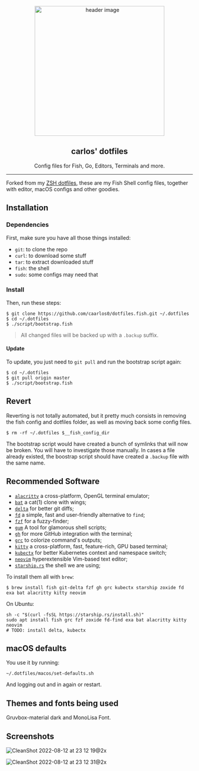 <p align="center">
  <img alt="header image" src="https://raw.githubusercontent.com/caarlos0/dotfiles.fish/master/docs/header.svg" height="350" />
  <h2 align="center">carlos' dotfiles</h2>
  <p align="center">Config files for Fish, Go, Editors, Terminals and more.</p>
</p>

---

Forked from my [ZSH dotfiles](https://github.com/caarlos0/dotfiles), these are
my Fish Shell config files, together with editor, macOS configs and other
goodies.

## Installation

### Dependencies

First, make sure you have all those things installed:

- `git`: to clone the repo
- `curl`: to download some stuff
- `tar`: to extract downloaded stuff
- `fish`: the shell
- `sudo`: some configs may need that

### Install

Then, run these steps:

```console
$ git clone https://github.com/caarlos0/dotfiles.fish.git ~/.dotfiles
$ cd ~/.dotfiles
$ ./script/bootstrap.fish
```

> All changed files will be backed up with a `.backup` suffix.

#### Update

To update, you just need to `git pull` and run the bootstrap script again:

```console
$ cd ~/.dotfiles
$ git pull origin master
$ ./script/bootstrap.fish
```

## Revert

Reverting is not totally automated, but it pretty much consists in removing
the fish config and dotfiles folder, as well as moving back some config files.

```console
$ rm -rf ~/.dotfiles $__fish_config_dir
```

The bootstrap script would have created a bunch of symlinks that will now be broken.
You will have to investigate those manually.
In cases a file already existed, the boostrap script should have created a `.backup` file with the same name.

## Recommended Software

- [`alacritty`](https://github.com/alacritty/alacritty) a cross-platform, OpenGL terminal emulator;
- [`bat`](https://github.com/sharkdp/bat) a cat(1) clone with wings;
- [`delta`](https://github.com/dandavison/delta) for better git diffs;
- [`fd`](https://github.com/sharkdp/fd) a simple, fast and user-friendly alternative to `find`;
- [`fzf`](https://github.com/junegunn/fzf) for a fuzzy-finder;
- [`gum`](https://github.com/charmbracelet/gum) A tool for glamorous shell scripts;
- [`gh`](https://github.com/cli/cli) for more GitHub integration with the terminal;
- [`grc`](https://github.com/garabik/grc) to colorize command's outputs;
- [`kitty`](https://github.com/kovidgoyal/kitty) a cross-platform, fast, feature-rich, GPU based terminal;
- [`kubectx`](https://github.com/ahmetb/kubectx) for better Kubernetes context and namespace switch;
- [`neovim`](https://neovim.io) hyperextensible Vim-based text editor;
- [`starship.rs`](https://starship.rs) the shell we are using;

To install them all with `brew`:

```console
$ brew install fish git-delta fzf gh grc kubectx starship zoxide fd exa bat alacritty kitty neovim
```

On Ubuntu:

```console
sh -c "$(curl -fsSL https://starship.rs/install.sh)"
sudo apt install fish grc fzf zoxide fd-find exa bat alacritty kitty neovim
# TODO: install delta, kubectx
```

## macOS defaults

You use it by running:

```console
~/.dotfiles/macos/set-defaults.sh
```

And logging out and in again or restart.

## Themes and fonts being used

Gruvbox-material dark and MonoLisa Font.

## Screenshots

![CleanShot 2022-08-12 at 23 12 19@2x](https://user-images.githubusercontent.com/245435/184464710-656d6d38-5f72-45a8-a854-6de9c815f24b.png)

![CleanShot 2022-08-12 at 23 12 31@2x](https://user-images.githubusercontent.com/245435/184464716-7caae587-e499-4528-8cfe-3b9384805efc.png)

